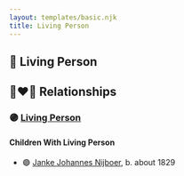 ```yaml
---
layout: templates/basic.njk
title: Living Person
---
```

## 🔵 Living Person

## 👩‍❤️‍👨 Relationships

### 🟣 [Living Person](/people/8/88030934)

#### Children With Living Person
* 🟣 [Janke Johannes Nijboer](/people/4/49881856), b. about 1829